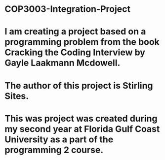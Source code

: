 # COP3003-Integration-Project
# I am creating a project based on a programming problem from the book Cracking the Coding Interview by Gayle Laakmann Mcdowell.
# The author of this project is Stirling Sites.
# This was project was created during my second year at Florida Gulf Coast University as a part of the programming 2 course.
